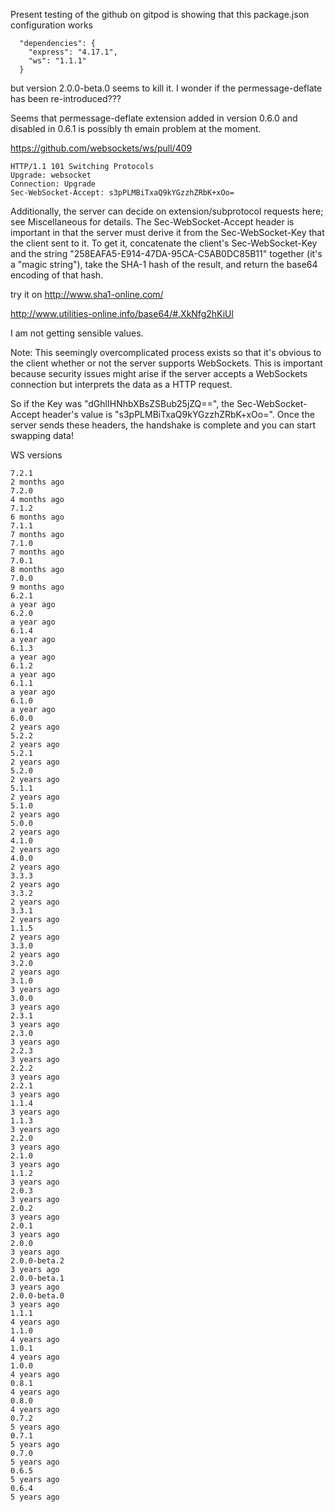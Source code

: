 Present testing of the github on gitpod is showing that this package.json configuration works

```
  "dependencies": {
    "express": "4.17.1",
    "ws": "1.1.1"
  }

```

but version 2.0.0-beta.0 seems to kill it. I wonder if the permessage-deflate has been re-introduced???




Seems that permessage-deflate extension added in version 0.6.0 and disabled in 0.6.1 is possibly th emain problem at the moment.

https://github.com/websockets/ws/pull/409
















```
HTTP/1.1 101 Switching Protocols
Upgrade: websocket
Connection: Upgrade
Sec-WebSocket-Accept: s3pPLMBiTxaQ9kYGzzhZRbK+xOo=

```


Additionally, the server can decide on extension/subprotocol requests here; see Miscellaneous for details. The Sec-WebSocket-Accept header is important in that the server must derive it from the Sec-WebSocket-Key that the client sent to it. To get it, concatenate the client's Sec-WebSocket-Key and the string "258EAFA5-E914-47DA-95CA-C5AB0DC85B11" together (it's a "magic string"), take the SHA-1 hash of the result, and return the base64 encoding of that hash.


try it on http://www.sha1-online.com/

http://www.utilities-online.info/base64/#.XkNfg2hKiUl


I am not getting sensible values.

Note: This seemingly overcomplicated process exists so that it's obvious to the client whether or not the server supports WebSockets. This is important because security issues might arise if the server accepts a WebSockets connection but interprets the data as a HTTP request.

So if the Key was "dGhlIHNhbXBsZSBub25jZQ==", the Sec-WebSocket-Accept header's value is "s3pPLMBiTxaQ9kYGzzhZRbK+xOo=". Once the server sends these headers, the handshake is complete and you can start swapping data!




WS versions


```
7.2.1
2 months ago
7.2.0
4 months ago
7.1.2
6 months ago
7.1.1
7 months ago
7.1.0
7 months ago
7.0.1
8 months ago
7.0.0
9 months ago
6.2.1
a year ago
6.2.0
a year ago
6.1.4
a year ago
6.1.3
a year ago
6.1.2
a year ago
6.1.1
a year ago
6.1.0
a year ago
6.0.0
2 years ago
5.2.2
2 years ago
5.2.1
2 years ago
5.2.0
2 years ago
5.1.1
2 years ago
5.1.0
2 years ago
5.0.0
2 years ago
4.1.0
2 years ago
4.0.0
2 years ago
3.3.3
2 years ago
3.3.2
2 years ago
3.3.1
2 years ago
1.1.5
2 years ago
3.3.0
2 years ago
3.2.0
2 years ago
3.1.0
3 years ago
3.0.0
3 years ago
2.3.1
3 years ago
2.3.0
3 years ago
2.2.3
3 years ago
2.2.2
3 years ago
2.2.1
3 years ago
1.1.4
3 years ago
1.1.3
3 years ago
2.2.0
3 years ago
2.1.0
3 years ago
1.1.2
3 years ago
2.0.3
3 years ago
2.0.2
3 years ago
2.0.1
3 years ago
2.0.0
3 years ago
2.0.0-beta.2
3 years ago
2.0.0-beta.1
3 years ago
2.0.0-beta.0
3 years ago
1.1.1
4 years ago
1.1.0
4 years ago
1.0.1
4 years ago
1.0.0
4 years ago
0.8.1
4 years ago
0.8.0
4 years ago
0.7.2
5 years ago
0.7.1
5 years ago
0.7.0
5 years ago
0.6.5
5 years ago
0.6.4
5 years ago

```
